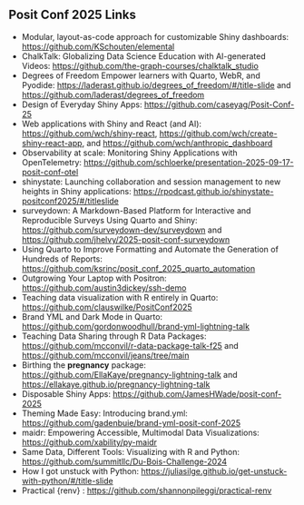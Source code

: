 ## Posit Conf 2025 Links

* Modular, layout-as-code approach for customizable Shiny dashboards: https://github.com/KSchouten/elemental  
* ChalkTalk: Globalizing Data Science Education with AI-generated Videos: https://github.com/the-graph-courses/chalktalk_studio  
* Degrees of Freedom Empower learners with Quarto, WebR, and Pyodide: https://laderast.github.io/degrees_of_freedom/#/title-slide and https://github.com/laderast/degrees_of_freedom  
* Design of Everyday Shiny Apps: https://github.com/caseyag/Posit-Conf-25
* Web applications with Shiny and React (and AI): https://github.com/wch/shiny-react, https://github.com/wch/create-shiny-react-app, and https://github.com/wch/anthropic_dashboard
* Observability at scale: Monitoring Shiny Applications with OpenTelemetry: https://github.com/schloerke/presentation-2025-09-17-posit-conf-otel
* shinystate: Launching collaboration and session management to new heights in Shiny applications: https://rpodcast.github.io/shinystate-positconf2025/#/titleslide
* surveydown: A Markdown-Based Platform for Interactive and Reproducible Surveys Using Quarto and Shiny: https://github.com/surveydown-dev/surveydown and https://github.com/jhelvy/2025-posit-conf-surveydown
* Using Quarto to Improve Formatting and Automate the Generation of Hundreds of Reports: https://github.com/ksrinc/posit_conf_2025_quarto_automation
* Outgrowing Your Laptop with Positron: https://github.com/austin3dickey/ssh-demo
* Teaching data visualization with R entirely in Quarto: https://github.com/clauswilke/PositConf2025
* Brand YML and Dark Mode in Quarto: https://github.com/gordonwoodhull/brand-yml-lightning-talk
* Teaching Data Sharing through R Data Packages: https://github.com/mcconvil/r-data-package-talk-f25 and https://github.com/mcconvil/jeans/tree/main
* Birthing the **pregnancy** package: https://github.com/EllaKaye/pregnancy-lightning-talk and https://ellakaye.github.io/pregnancy-lightning-talk
* Disposable Shiny Apps: https://github.com/JamesHWade/posit-conf-2025
* Theming Made Easy: Introducing brand.yml: https://github.com/gadenbuie/brand-yml-posit-conf-2025
* maidr: Empowering Accessible, Multimodal Data Visualizations: https://github.com/xability/py-maidr
* Same Data, Different Tools: Visualizing with R and Python: https://github.com/summitllc/Du-Bois-Challenge-2024
* How I got unstuck with Python: https://juliasilge.github.io/get-unstuck-with-python/#/title-slide
* Practical {renv} : https://github.com/shannonpileggi/practical-renv




